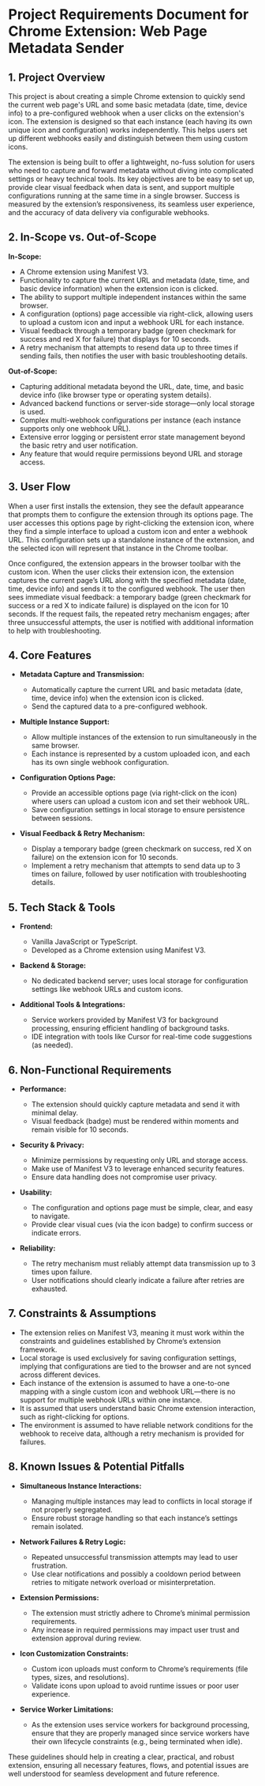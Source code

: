 # Project Requirements Document for Chrome Extension: Web Page Metadata Sender

## 1. Project Overview

This project is about creating a simple Chrome extension to quickly send the current web page's URL and some basic metadata (date, time, device info) to a pre-configured webhook when a user clicks on the extension's icon. The extension is designed so that each instance (each having its own unique icon and configuration) works independently. This helps users set up different webhooks easily and distinguish between them using custom icons.

The extension is being built to offer a lightweight, no-fuss solution for users who need to capture and forward metadata without diving into complicated settings or heavy technical tools. Its key objectives are to be easy to set up, provide clear visual feedback when data is sent, and support multiple configurations running at the same time in a single browser. Success is measured by the extension’s responsiveness, its seamless user experience, and the accuracy of data delivery via configurable webhooks.

## 2. In-Scope vs. Out-of-Scope

**In-Scope:**

*   A Chrome extension using Manifest V3.
*   Functionality to capture the current URL and metadata (date, time, and basic device information) when the extension icon is clicked.
*   The ability to support multiple independent instances within the same browser.
*   A configuration (options) page accessible via right-click, allowing users to upload a custom icon and input a webhook URL for each instance.
*   Visual feedback through a temporary badge (green checkmark for success and red X for failure) that displays for 10 seconds.
*   A retry mechanism that attempts to resend data up to three times if sending fails, then notifies the user with basic troubleshooting details.

**Out-of-Scope:**

*   Capturing additional metadata beyond the URL, date, time, and basic device info (like browser type or operating system details).
*   Advanced backend functions or server-side storage—only local storage is used.
*   Complex multi-webhook configurations per instance (each instance supports only one webhook URL).
*   Extensive error logging or persistent error state management beyond the basic retry and user notification.
*   Any feature that would require permissions beyond URL and storage access.

## 3. User Flow

When a user first installs the extension, they see the default appearance that prompts them to configure the extension through its options page. The user accesses this options page by right-clicking the extension icon, where they find a simple interface to upload a custom icon and enter a webhook URL. This configuration sets up a standalone instance of the extension, and the selected icon will represent that instance in the Chrome toolbar.

Once configured, the extension appears in the browser toolbar with the custom icon. When the user clicks their extension icon, the extension captures the current page’s URL along with the specified metadata (date, time, device info) and sends it to the configured webhook. The user then sees immediate visual feedback: a temporary badge (green checkmark for success or a red X to indicate failure) is displayed on the icon for 10 seconds. If the request fails, the repeated retry mechanism engages; after three unsuccessful attempts, the user is notified with additional information to help with troubleshooting.

## 4. Core Features

*   **Metadata Capture and Transmission:**

    *   Automatically capture the current URL and basic metadata (date, time, device info) when the extension icon is clicked.
    *   Send the captured data to a pre-configured webhook.

*   **Multiple Instance Support:**

    *   Allow multiple instances of the extension to run simultaneously in the same browser.
    *   Each instance is represented by a custom uploaded icon, and each has its own single webhook configuration.

*   **Configuration Options Page:**

    *   Provide an accessible options page (via right-click on the icon) where users can upload a custom icon and set their webhook URL.
    *   Save configuration settings in local storage to ensure persistence between sessions.

*   **Visual Feedback & Retry Mechanism:**

    *   Display a temporary badge (green checkmark on success, red X on failure) on the extension icon for 10 seconds.
    *   Implement a retry mechanism that attempts to send data up to 3 times on failure, followed by user notification with troubleshooting details.

## 5. Tech Stack & Tools

*   **Frontend:**

    *   Vanilla JavaScript or TypeScript.
    *   Developed as a Chrome extension using Manifest V3.

*   **Backend & Storage:**

    *   No dedicated backend server; uses local storage for configuration settings like webhook URLs and custom icons.

*   **Additional Tools & Integrations:**

    *   Service workers provided by Manifest V3 for background processing, ensuring efficient handling of background tasks.
    *   IDE integration with tools like Cursor for real-time code suggestions (as needed).

## 6. Non-Functional Requirements

*   **Performance:**

    *   The extension should quickly capture metadata and send it with minimal delay.
    *   Visual feedback (badge) must be rendered within moments and remain visible for 10 seconds.

*   **Security & Privacy:**

    *   Minimize permissions by requesting only URL and storage access.
    *   Make use of Manifest V3 to leverage enhanced security features.
    *   Ensure data handling does not compromise user privacy.

*   **Usability:**

    *   The configuration and options page must be simple, clear, and easy to navigate.
    *   Provide clear visual cues (via the icon badge) to confirm success or indicate errors.

*   **Reliability:**

    *   The retry mechanism must reliably attempt data transmission up to 3 times upon failure.
    *   User notifications should clearly indicate a failure after retries are exhausted.

## 7. Constraints & Assumptions

*   The extension relies on Manifest V3, meaning it must work within the constraints and guidelines established by Chrome’s extension framework.
*   Local storage is used exclusively for saving configuration settings, implying that configurations are tied to the browser and are not synced across different devices.
*   Each instance of the extension is assumed to have a one-to-one mapping with a single custom icon and webhook URL—there is no support for multiple webhook URLs within one instance.
*   It is assumed that users understand basic Chrome extension interaction, such as right-clicking for options.
*   The environment is assumed to have reliable network conditions for the webhook to receive data, although a retry mechanism is provided for failures.

## 8. Known Issues & Potential Pitfalls

*   **Simultaneous Instance Interactions:**

    *   Managing multiple instances may lead to conflicts in local storage if not properly segregated.
    *   Ensure robust storage handling so that each instance’s settings remain isolated.

*   **Network Failures & Retry Logic:**

    *   Repeated unsuccessful transmission attempts may lead to user frustration.
    *   Use clear notifications and possibly a cooldown period between retries to mitigate network overload or misinterpretation.

*   **Extension Permissions:**

    *   The extension must strictly adhere to Chrome’s minimal permission requirements.
    *   Any increase in required permissions may impact user trust and extension approval during review.

*   **Icon Customization Constraints:**

    *   Custom icon uploads must conform to Chrome’s requirements (file types, sizes, and resolutions).
    *   Validate icons upon upload to avoid runtime issues or poor user experience.

*   **Service Worker Limitations:**

    *   As the extension uses service workers for background processing, ensure that they are properly managed since service workers have their own lifecycle constraints (e.g., being terminated when idle).

These guidelines should help in creating a clear, practical, and robust extension, ensuring all necessary features, flows, and potential issues are well understood for seamless development and future reference.
